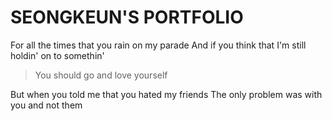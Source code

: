# SEONGKEUN'S PORTFOLIO
For all the times that you rain on my parade
And if you think that I'm still holdin' on to somethin'

>You should go and love yourself

But when you told me that you hated my friends
The only problem was with you and not them
